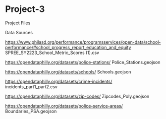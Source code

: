 # Project-3
Project Files


Data Sources

https://www.philasd.org/performance/programsservices/open-data/school-performance/#school_progress_report_education_and_equity
SPREE_SY2223_School_Metric_Scores (1).csv

https://opendataphilly.org/datasets/police-stations/
Police_Stations.geojson

https://opendataphilly.org/datasets/schools/
Schools.geojson

https://opendataphilly.org/datasets/crime-incidents/
incidents_part1_part2.csv

https://opendataphilly.org/datasets/zip-codes/
Zipcodes_Poly.geojson

https://opendataphilly.org/datasets/police-service-areas/
Boundaries_PSA.geojson
